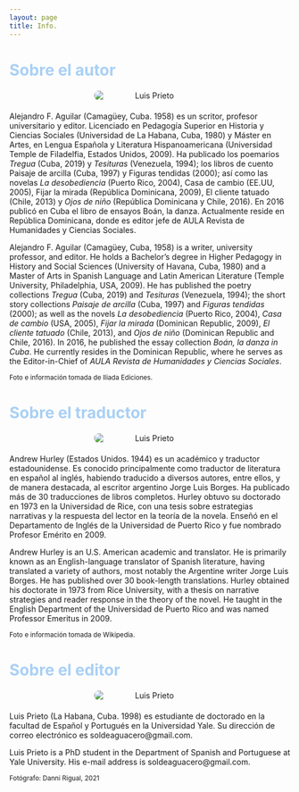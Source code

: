 ```yaml
---
layout: page
title: Info.
---
```

<h1 style="font-weight: bold; color: #A9D0F5;">Sobre el autor</h1>
<img src="{{ site.baseurl }}/assets/alejandro.jpg" alt="Luis Prieto" style="text-align: center; max-width: 200px; border-radius: 8px; margin: 20px auto; display: block;">
<p>
Alejandro F. Aguilar (Camagüey, Cuba. 1958) es un scritor, profesor universitario y editor. Licenciado en Pedagogía Superior en Historia y Ciencias Sociales (Universidad de La Habana, Cuba, 1980) y Máster en Artes, en Lengua Española y Literatura Hispanoamericana (Universidad Temple de Filadelfia, Estados Unidos, 2009). Ha publicado los poemarios <i>Tregua</i> (Cuba, 2019) y <i>Tesituras</i> (Venezuela, 1994); los libros de cuento Paisaje de arcilla (Cuba, 1997) y Figuras tendidas (2000); así como las novelas <i>La desobediencia</i> (Puerto Rico, 2004), <i></i>Casa de cambio</i> (EE.UU, 2005), <i></i>Fijar la mirada</i> (República Dominicana, 2009), <i></i>El cliente tatuado</i> (Chile, 2013) y <i>Ojos de niño</i> (República Dominicana y Chile, 2016). En 2016 publicó en Cuba el libro de ensayos <i></i>Boán, la danza</i>. Actualmente reside en República Dominicana, donde es editor jefe de <i></i>AULA Revista de Humanidades y Ciencias Sociales</i>.
</p>
<p>
Alejandro F. Aguilar (Camagüey, Cuba, 1958) is a writer, university professor, and editor. He holds a Bachelor’s degree in Higher Pedagogy in History and Social Sciences (University of Havana, Cuba, 1980) and a Master of Arts in Spanish Language and Latin American Literature (Temple University, Philadelphia, USA, 2009). He has published the poetry collections <i>Tregua</i> (Cuba, 2019) and <i>Tesituras</i> (Venezuela, 1994); the short story collections <i>Paisaje de arcilla</i> (Cuba, 1997) and <i>Figuras tendidas</i> (2000); as well as the novels <i>La desobediencia</i> (Puerto Rico, 2004), <i>Casa de cambio</i> (USA, 2005), <i>Fijar la mirada</i> (Dominican Republic, 2009), <i>El cliente tatuado</i> (Chile, 2013), and <i>Ojos de niño</i> (Dominican Republic and Chile, 2016). In 2016, he published the essay collection <i>Boán, la danza in Cuba</i>. He currently resides in the Dominican Republic, where he serves as the Editor-in-Chief of <i>AULA Revista de Humanidades y Ciencias Sociales</i>.
</p>
<p>
<small>Foto e información tomada de Iliada Ediciones.</small>
</p>
<h1 style="font-weight: bold; color: #A9D0F5;">Sobre el traductor</h1> 
<img src="{{ site.baseurl }}/assets/andrew.jpg" alt="Luis Prieto" style="text-align: center; max-width: 200px; border-radius: 8px; margin: 20px auto; display: block;">
<p>
Andrew Hurley (Estados Unidos. 1944) es un académico y traductor estadounidense. Es conocido principalmente como traductor de literatura en español al inglés, habiendo traducido a diversos autores, entre ellos, y de manera destacada, al escritor argentino Jorge Luis Borges. Ha publicado más de 30 traducciones de libros completos. Hurley obtuvo su doctorado en 1973 en la Universidad de Rice, con una tesis sobre estrategias narrativas y la respuesta del lector en la teoría de la novela. Enseñó en el Departamento de Inglés de la Universidad de Puerto Rico y fue nombrado Profesor Emérito en 2009.
</p>
<p> 
Andrew Hurley is an U.S. American academic and translator. He is primarily known as an English-language translator of Spanish literature, having translated a variety of authors, most notably the Argentine writer Jorge Luis Borges. He has published over 30 book-length translations. Hurley obtained his doctorate in 1973 from Rice University, with a thesis on narrative strategies and reader response in the theory of the novel. He taught in the English Department of the Universidad de Puerto Rico and was named Professor Emeritus in 2009.
</p> 
<p>
   <small>Foto e información tomada de Wikipedia.</small>
</p>
<h1 style="font-weight: bold; color: #A9D0F5;">Sobre el editor</h1>  
<img src="{{ site.baseurl }}/assets/profile.png" alt="Luis Prieto" style="text-align: center; max-width: 200px; border-radius: 8px; margin: 20px auto; display: block;">
<p>
Luis Prieto (La Habana, Cuba. 1998) es estudiante de doctorado en la facultad de Español y Portugués en la Universidad Yale. Su dirección de correo electrónico es soldeaguacero@gmail.com. 
</p>
<p>
Luis Prieto is a PhD student in the Department of Spanish and Portuguese at Yale University. His e-mail address is soldeaguacero@gmail.com. 
<p>
<small>Fotógrafo: Danni Rigual, 2021</small>
</p>
